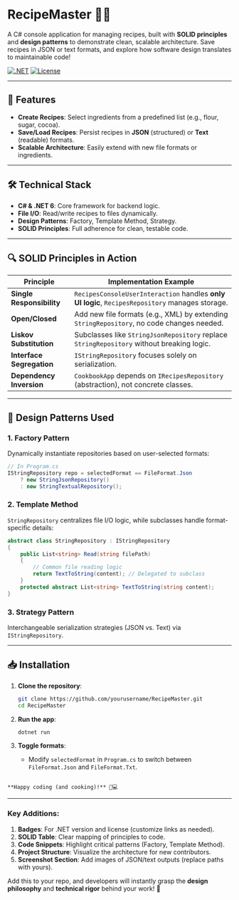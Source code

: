 # RecipeMaster 🍳📁

A C# console application for managing recipes, built with **SOLID principles** and **design patterns** to demonstrate clean, scalable architecture. Save recipes in JSON or text formats, and explore how software design translates to maintainable code!

[![.NET](https://img.shields.io/badge/.NET-6.0-blue)](https://dotnet.microsoft.com/)
[![License](https://img.shields.io/badge/License-MIT-green)](LICENSE)

---

## 🚀 Features

- **Create Recipes**: Select ingredients from a predefined list (e.g., flour, sugar, cocoa).
- **Save/Load Recipes**: Persist recipes in **JSON** (structured) or **Text** (readable) formats.
- **Scalable Architecture**: Easily extend with new file formats or ingredients.

---

## 🛠️ Technical Stack

- **C# & .NET 6**: Core framework for backend logic.
- **File I/O**: Read/write recipes to files dynamically.
- **Design Patterns**: Factory, Template Method, Strategy.
- **SOLID Principles**: Full adherence for clean, testable code.

---

## 🔍 SOLID Principles in Action

| Principle              | Implementation Example                                                                 |
|------------------------|---------------------------------------------------------------------------------------|
| **Single Responsibility** | `RecipesConsoleUserInteraction` handles **only UI logic**, `RecipesRepository` manages storage. |
| **Open/Closed**            | Add new file formats (e.g., XML) by extending `StringRepository`, no code changes needed. |
| **Liskov Substitution**    | Subclasses like `StringJsonRepository` replace `StringRepository` without breaking logic. |
| **Interface Segregation**  | `IStringRepository` focuses solely on serialization.                                  |
| **Dependency Inversion**   | `CookbookApp` depends on `IRecipesRepository` (abstraction), not concrete classes.    |

---

## 🎨 Design Patterns Used

### 1. **Factory Pattern**
Dynamically instantiate repositories based on user-selected formats:
```csharp
// In Program.cs
IStringRepository repo = selectedFormat == FileFormat.Json 
    ? new StringJsonRepository() 
    : new StringTextualRepository();
```

### 2. **Template Method**
`StringRepository` centralizes file I/O logic, while subclasses handle format-specific details:
```csharp
abstract class StringRepository : IStringRepository
{
    public List<string> Read(string filePath)
    {
        // Common file reading logic
        return TextToString(content); // Delegated to subclass
    }
    protected abstract List<string> TextToString(string content);
}
```

### 3. **Strategy Pattern**
Interchangeable serialization strategies (JSON vs. Text) via `IStringRepository`.

---

## 📥 Installation

1. **Clone the repository**:
   ```bash
   git clone https://github.com/yourusername/RecipeMaster.git
   cd RecipeMaster
   ```

2. **Run the app**:
   ```bash
   dotnet run
   ```

3. **Toggle formats**:
   - Modify `selectedFormat` in `Program.cs` to switch between `FileFormat.Json` and `FileFormat.Txt`.

```

**Happy coding (and cooking)!** 🍪💻  
```

---

### Key Additions:
1. **Badges**: For .NET version and license (customize links as needed).
2. **SOLID Table**: Clear mapping of principles to code.
3. **Code Snippets**: Highlight critical patterns (Factory, Template Method).
4. **Project Structure**: Visualize the architecture for new contributors.
5. **Screenshot Section**: Add images of JSON/text outputs (replace paths with yours).

Add this to your repo, and developers will instantly grasp the **design philosophy** and **technical rigor** behind your work! 🚀
